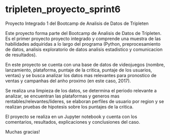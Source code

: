 # tripleten_proyecto_sprint6
Proyecto Integrado 1 del Bootcamp de Analisis de Datos de Tripleten

Este proyecto forma parte del Bootcamp de Analisis de Datos de Tripleten. Es el primer proyecto proyecto integrado y comprende una muestra de las habilidades adquiridas a lo largo del programa (Python, preprocesamiento de datos, analisis exploratorio de datos analisis estadistico y comunicacion de resultados).

En este proyecto se cuenta con una base de datos de videojuegos (nombre, lanzamiento, plataforma, puntaje de la critica, puntaje de los usuarios, ventas) y se busca analizar los datos mas relevantes para pronostico de ventas y campanhas del anho proximo (en este caso, 2017).

Se realiza una limpieza de los datos, se determina el periodo relevante a analizar, se encuentran las plataformas y generos mas rentables/relevantes/lideres, se elaboran perfiles de usuario por region y se realizan pruebas de hipotesis sobre los puntajes de la critica.

El proyecto se realiza en un Jupyter notebook y cuenta con los comentarios, resultados, explicaciones y conclusiones del caso.

Muchas gracias!